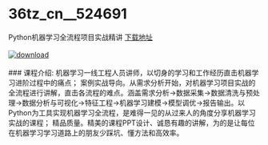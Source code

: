 # 36tz_cn__524691
Python机器学习全流程项目实战精讲
[下载地址](http://www.36tz.cn/article/524691 "下载地址")
<br/></br>[![download](http://36tz.cn/muke_img/2019_02_4-9-300x169.png "下载地址")](http://www.36tz.cn/article/524691 "下载地址")
<br/></br>### 课程介绍:
机器学习一线工程人员讲师，以切身的学习和工作经历直击机器学习进阶过程中的痛点；
案例实战导向。从需求分析开始，对机器学习项目实战的全流程进行讲解，直击各流程的难点。涵盖需求分析->数据采集->数据清洗与预处理->数据分析与可视化->特征工程->机器学习建模->模型调优->报告输出。以Python为工具实现机器学习全流程，是难得一见的从过来人的角度分享机器学习实战的课程；
精品质量。精美的课程PPT设计、诚恳有趣的讲解，为的是让每位在机器学习学习道路上的朋友少踩坑、懂方法和高效率。


